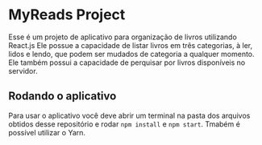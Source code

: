 ﻿# MyReads Project

Esse é um projeto de aplicativo para organização de livros utilizando React.js
Ele possue a capacidade de listar livros em três categorias, à ler, lidos e lendo, que podem
ser mudados de categoria a qualquer momento.
Ele também possui a capacidade de perquisar por livros disponíveis no servidor.

## Rodando o aplicativo

Para usar o aplicativo você deve abrir um terminal na pasta dos arquivos obtidos desse repositório
e rodar `npm install` e `npm start`. Tmabém é possível utilizar o Yarn.